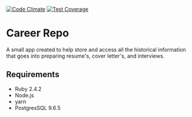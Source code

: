 [![Code Climate](https://codeclimate.com/github/katiedelfin/career-repo/badges/gpa.svg)](https://codeclimate.com/github/katiedelfin/career-repo) [![Test Coverage](https://codeclimate.com/github/katiedelfin/career-repo/badges/coverage.svg)](https://codeclimate.com/github/katiedelfin/career-repo/coverage)

# Career Repo

A small app created to help store and access all the historical information that
goes into preparing resume's, cover letter's, and interviews.

## Requirements

- Ruby 2.4.2
- Node.js
- yarn
- PostgresSQL 9.6.5
